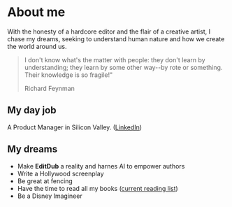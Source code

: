 # About me
With the honesty of a hardcore editor and the flair of a creative artist, I chase my dreams, seeking to understand human nature and how we create the world around us.

> I don't know what's the matter with people: they don't learn by understanding; they learn by some other way--by rote or something. Their knowledge is so fragile!"
>
> Richard Feynman

## My day job
A Product Manager in Silicon Valley. ([LinkedIn](https://www.linkedin.com/in/justingibbs/))

## My dreams
- Make **EditDub** a reality and harnes AI to empower authors
- Write a Hollywood screenplay
- Be great at fencing
- Have the time to read all my books ([current reading list](reading_list.html))
- Be a Disney Imagineer
